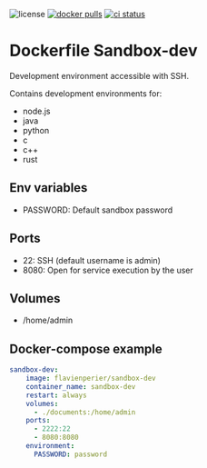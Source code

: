 ![license](https://badgen.net/github/license/flavien-perier/dockerfile-sandbox-dev)
[![docker pulls](https://badgen.net/docker/pulls/flavienperier/sandbox-dev)](https://hub.docker.com/r/flavienperier/sandbox-dev)
[![ci status](https://badgen.net/github/checks/flavien-perier/dockerfile-sandbox-dev)](https://github.com/flavien-perier/dockerfile-sandbox-dev)

# Dockerfile Sandbox-dev

Development environment accessible with SSH.

Contains development environments for:

- node.js
- java
- python
- c
- c++
- rust

## Env variables

- PASSWORD: Default sandbox password

## Ports

- 22: SSH (default username is admin)
- 8080: Open for service execution by the user

## Volumes

- /home/admin

## Docker-compose example

```yaml
sandbox-dev:
    image: flavienperier/sandbox-dev
    container_name: sandbox-dev
    restart: always
    volumes:
      - ./documents:/home/admin
    ports:
      - 2222:22
      - 8080:8080
    environment:
      PASSWORD: password
```
